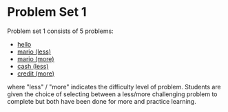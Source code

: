 # Problem Set 1

Problem set 1 consists of 5 problems:

* [hello](/hello/)
* [mario (less)](/mario/less/)
* [mario (more)](/mario/more/)
* [cash (less)](/cash/)
* [credit (more)](/credit/)

where "less" / "more" indicates the difficulty level of problem. Students are given the choice of selecting between a less/more challenging problem to complete but both have been done for more and practice learning.

